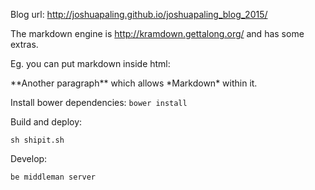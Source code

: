 Blog url: http://joshuapaling.github.io/joshuapaling_blog_2015/

The markdown engine is http://kramdown.gettalong.org/ and has some extras.

Eg. you can put markdown inside html:

<p class='specialParagraph' markdown='1'>
**Another paragraph** which allows *Markdown* within it.
</p>

Install bower dependencies: `bower install`

Build and deploy:

~~~markup
sh shipit.sh
~~~

Develop:

~~~markup
be middleman server
~~~
